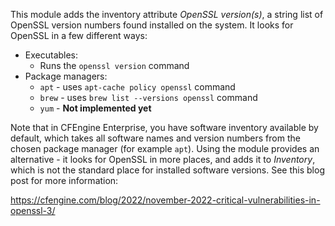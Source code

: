 This module adds the inventory attribute _OpenSSL version(s)_, a string list of OpenSSL version numbers found installed on the system.
It looks for OpenSSL in a few different ways:

* Executables:
  * Runs the `openssl version` command
* Package managers:
  * `apt` - uses `apt-cache policy openssl` command
  * `brew` - uses `brew list --versions openssl` command
  * `yum` - **Not implemented yet**

Note that in CFEngine Enterprise, you have software inventory available by default, which takes all software names and version numbers from the chosen package manager (for example `apt`).
Using the module provides an alternative - it looks for OpenSSL in more places, and adds it to _Inventory_, which is not the standard place for installed software versions.
See this blog post for more information:

https://cfengine.com/blog/2022/november-2022-critical-vulnerabilities-in-openssl-3/
